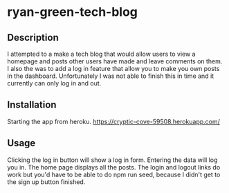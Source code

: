 # ryan-green-tech-blog

## Description

I attempted to a make a tech blog that would allow users to view a homepage and posts other users have made and leave comments on them. I also the was to add a log in feature that allow you to make you own posts in the dashboard. Unfortunately I was not able to finish this in time and it currently can only log in and out.

## Installation

Starting the app from heroku.
https://cryptic-cove-59508.herokuapp.com/

## Usage

Clicking the log in button will show a log in form. Entering the data will log you in. The home page displays all the posts. The login and logout links do work but you'd have to be able to do npm run seed, because I didn't get to the sign up button finished.
